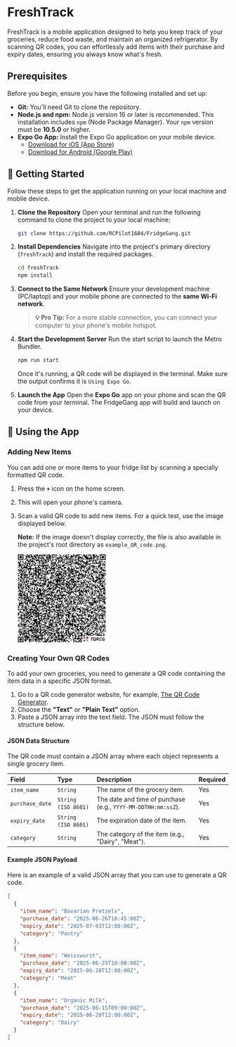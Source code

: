 # FreshTrack

FreshTrack is a mobile application designed to help you keep track of your groceries, reduce food waste, and maintain an organized refrigerator. By scanning QR codes, you can effortlessly add items with their purchase and expiry dates, ensuring you always know what's fresh.

## Prerequisites

Before you begin, ensure you have the following installed and set up:

- **Git:** You'll need Git to clone the repository.
- **Node.js and npm:** Node.js version 16 or later is recommended. This installation includes `npm` (Node Package Manager). Your `npm` version must be **10.5.0** or higher.
- **Expo Go App:** Install the Expo Go application on your mobile device.
  - [Download for iOS (App Store)](https://apps.apple.com/us/app/expo-go/id982107779)
  - [Download for Android (Google Play)](https://play.google.com/store/apps/details?id=host.exp.exponent)

## 🚀 Getting Started

Follow these steps to get the application running on your local machine and mobile device.

1.  **Clone the Repository**
    Open your terminal and run the following command to clone the project to your local machine:

    ```bash
    git clone https://github.com/RCPilot1604/FridgeGang.git
    ```

2.  **Install Dependencies**
    Navigate into the project's primary directory (`freshTrack`) and install the required packages.

    ```bash
    cd freshTrack
    npm install
    ```

3.  **Connect to the Same Network**
    Ensure your development machine (PC/laptop) and your mobile phone are connected to the **same Wi-Fi network**.

    > **💡 Pro Tip:** For a more stable connection, you can connect your computer to your phone's mobile hotspot.

4.  **Start the Development Server**
    Run the start script to launch the Metro Bundler.

    ```bash
    npm run start
    ```

    Once it's running, a QR code will be displayed in the terminal. Make sure the output confirms it is `Using Expo Go`.

5.  **Launch the App**
    Open the **Expo Go** app on your phone and scan the QR code from your terminal. The FridgeGang app will build and launch on your device.

## 📱 Using the App

### Adding New Items

You can add one or more items to your fridge list by scanning a specially formatted QR code.

1.  Press the **`+`** icon on the home screen.
2.  This will open your phone's camera.
3.  Scan a valid QR code to add new items. For a quick test, use the image displayed below.

    **Note:** If the image doesn't display correctly, the file is also available in the project's root directory as `example_QR_code.png`.

    <img src="./example_QR_code.png" alt="Example QR Code" width="200"/>

### Creating Your Own QR Codes

To add your own groceries, you need to generate a QR code containing the item data in a specific JSON format.

1.  Go to a QR code generator website, for example, [The QR Code Generator](https://www.the-qrcode-generator.com/).
2.  Choose the **"Text"** or **"Plain Text"** option.
3.  Paste a JSON array into the text field. The JSON must follow the structure below.

#### JSON Data Structure

The QR code must contain a JSON array where each object represents a single grocery item.

| Field           | Type                | Description                                                   | Required |
| :-------------- | :------------------ | :------------------------------------------------------------ | :------- |
| `item_name`     | `String`            | The name of the grocery item.                                 | Yes      |
| `purchase_date` | `String (ISO 8601)` | The date and time of purchase (e.g., `YYYY-MM-DDTHH:mm:ssZ`). | Yes      |
| `expiry_date`   | `String (ISO 8601)` | The expiration date of the item.                              | Yes      |
| `category`      | `String`            | The category of the item (e.g., "Dairy", "Meat").             | Yes      |

#### Example JSON Payload

Here is an example of a valid JSON array that you can use to generate a QR code.

```json
[
  {
    "item_name": "Bavarian Pretzels",
    "purchase_date": "2025-06-26T16:45:00Z",
    "expiry_date": "2025-07-03T12:00:00Z",
    "category": "Pantry"
  },
  {
    "item_name": "Weisswurst",
    "purchase_date": "2025-06-25T10:00:00Z",
    "expiry_date": "2025-06-28T12:00:00Z",
    "category": "Meat"
  },
  {
    "item_name": "Organic Milk",
    "purchase_date": "2025-06-15T09:00:00Z",
    "expiry_date": "2025-06-20T12:00:00Z",
    "category": "Dairy"
  }
]
```
